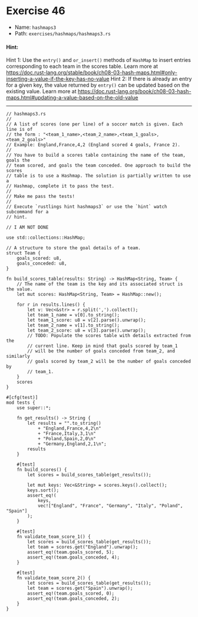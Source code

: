 # Exercise 46

- Name: ```hashmaps3```
- Path: ```exercises/hashmaps/hashmaps3.rs```
#### Hint: 

Hint 1: Use the `entry()` and `or_insert()` methods of `HashMap` to insert entries corresponding to each team in the scores table.
Learn more at https://doc.rust-lang.org/stable/book/ch08-03-hash-maps.html#only-inserting-a-value-if-the-key-has-no-value
Hint 2: If there is already an entry for a given key, the value returned by `entry()` can be updated based on the existing value.
Learn more at https://doc.rust-lang.org/book/ch08-03-hash-maps.html#updating-a-value-based-on-the-old-value



---



```rust,editable
// hashmaps3.rs
//
// A list of scores (one per line) of a soccer match is given. Each line is of
// the form : "<team_1_name>,<team_2_name>,<team_1_goals>,<team_2_goals>"
// Example: England,France,4,2 (England scored 4 goals, France 2).
//
// You have to build a scores table containing the name of the team, goals the
// team scored, and goals the team conceded. One approach to build the scores
// table is to use a Hashmap. The solution is partially written to use a
// Hashmap, complete it to pass the test.
//
// Make me pass the tests!
//
// Execute `rustlings hint hashmaps3` or use the `hint` watch subcommand for a
// hint.

// I AM NOT DONE

use std::collections::HashMap;

// A structure to store the goal details of a team.
struct Team {
    goals_scored: u8,
    goals_conceded: u8,
}

fn build_scores_table(results: String) -> HashMap<String, Team> {
    // The name of the team is the key and its associated struct is the value.
    let mut scores: HashMap<String, Team> = HashMap::new();

    for r in results.lines() {
        let v: Vec<&str> = r.split(',').collect();
        let team_1_name = v[0].to_string();
        let team_1_score: u8 = v[2].parse().unwrap();
        let team_2_name = v[1].to_string();
        let team_2_score: u8 = v[3].parse().unwrap();
        // TODO: Populate the scores table with details extracted from the
        // current line. Keep in mind that goals scored by team_1
        // will be the number of goals conceded from team_2, and similarly
        // goals scored by team_2 will be the number of goals conceded by
        // team_1.
    }
    scores
}

#[cfg(test)]
mod tests {
    use super::*;

    fn get_results() -> String {
        let results = "".to_string()
            + "England,France,4,2\n"
            + "France,Italy,3,1\n"
            + "Poland,Spain,2,0\n"
            + "Germany,England,2,1\n";
        results
    }

    #[test]
    fn build_scores() {
        let scores = build_scores_table(get_results());

        let mut keys: Vec<&String> = scores.keys().collect();
        keys.sort();
        assert_eq!(
            keys,
            vec!["England", "France", "Germany", "Italy", "Poland", "Spain"]
        );
    }

    #[test]
    fn validate_team_score_1() {
        let scores = build_scores_table(get_results());
        let team = scores.get("England").unwrap();
        assert_eq!(team.goals_scored, 5);
        assert_eq!(team.goals_conceded, 4);
    }

    #[test]
    fn validate_team_score_2() {
        let scores = build_scores_table(get_results());
        let team = scores.get("Spain").unwrap();
        assert_eq!(team.goals_scored, 0);
        assert_eq!(team.goals_conceded, 2);
    }
}

```
